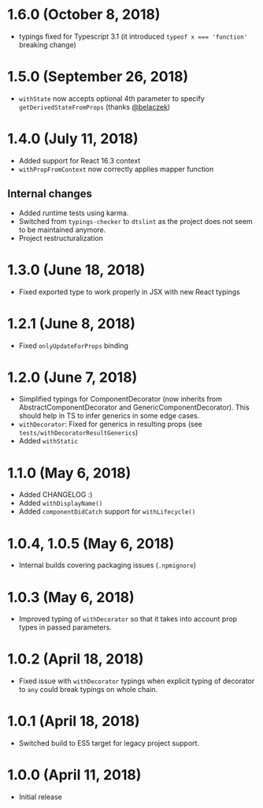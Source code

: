 # 1.6.0 (October 8, 2018)

- typings fixed for Typescript 3.1 (it introduced `typeof x === 'function'`
  breaking change)

# 1.5.0 (September 26, 2018)

- `withState` now accepts optional 4th parameter to specify
  `getDerivedStateFromProps` (thanks [@belaczek](https://github.com/belaczek))

# 1.4.0 (July 11, 2018)

- Added support for React 16.3 context
- `withPropFromContext` now correctly applies mapper function

## Internal changes

- Added runtime tests using karma.
- Switched from `typings-checker` to `dtslint` as the project does not seem to
  be maintained anymore.
- Project restructuralization

# 1.3.0 (June 18, 2018)

- Fixed exported type to work properly in JSX with new React typings

# 1.2.1 (June 8, 2018)

- Fixed `onlyUpdateForProps` binding

# 1.2.0 (June 7, 2018)

- Simplified typings for ComponentDecorator (now inherits from
  AbstractComponentDecorator and GenericComponentDecorator). This should help in
  TS to infer generics in some edge cases.
- `withDecorator`: Fixed for generics in resulting props (see
  `tests/withDecoratorResultGenerics`)
- Added `withStatic`

# 1.1.0 (May 6, 2018)

- Added CHANGELOG :)
- Added `withDisplayName()`
- Added `componentDidCatch` support for `withLifecycle()`

# 1.0.4, 1.0.5 (May 6, 2018)

- Internal builds covering packaging issues (`.npmignore`)

# 1.0.3 (May 6, 2018)

- Improved typing of `withDecorator` so that it takes into account prop types in
  passed parameters.

# 1.0.2 (April 18, 2018)

- Fixed issue with `withDecorator` typings when explicit typing of decorator to
  `any` could break typings on whole chain.

# 1.0.1 (April 18, 2018)

- Switched build to ES5 target for legacy project support.

# 1.0.0 (April 11, 2018)

- Initial release
